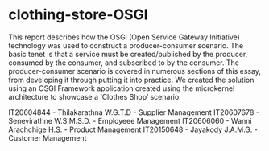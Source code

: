 # clothing-store-OSGI

This report describes how the OSGi (Open Service Gateway Initiative) technology was used to construct a producer-consumer scenario.
The basic tenet is that a service must be created/published by the producer, consumed by the consumer, and subscribed to by the consumer.
The producer-consumer scenario is covered in numerous sections of this essay, from developing it through putting it into practice.
We created the solution using an OSGI Framework application created using the microkernel architecture to showcase a ‘Clothes Shop’ scenario.

IT20604844 - Thilakarathna W.G.T.D - Supplier Management
IT20607678 - Senevirathne W.S.M.S.D. - Employeee Management
IT20606060 - Wanni Arachchige H.S. - Product Management
IT20150648 - Jayakody J.A.M.G. - Customer Management
